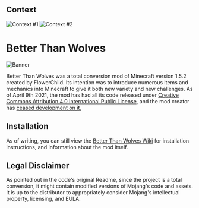 ## Context
![Context #1](https://github.com/MoleMad/BetterThanWolves/raw/master/docs/img/origins1.PNG)
![Context #2](https://github.com/MoleMad/BetterThanWolves/raw/master/docs/img/origins2.png)

# Better Than Wolves
![Banner](https://github.com/MoleMad/BetterThanWolves/raw/master/docs/img/thumbnail.png)

Better Than Wolves was a total conversion mod of Minecraft version 1.5.2 created by FlowerChild.
Its intention was to introduce numerous items and mechanics into Minecraft to give it both
new variety and new challenges. As of April 9th 2021, the mod has had all its code released
under [Creative Commons Attribution 4.0 International Public License](https://creativecommons.org/licenses/by/4.0/),
and the mod creator has [ceased development on it.](http://www.sargunster.com/btwforum/viewtopic.php?f=3&t=9864&p=158405)

## Installation
As of writing, you can still view the [Better Than Wolves Wiki](http://www.sargunster.com/btw/index.php?title=Installation)
for installation instructions, and information about the mod itself.

## Legal Disclaimer
As pointed out in the code's original Readme, since the project is a total conversion, it might contain modified versions of
Mojang's code and assets. It is up to the distributor to appropriately consider Mojang's intellectual property, licensing, and EULA.
